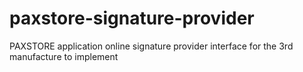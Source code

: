 # paxstore-signature-provider
PAXSTORE application online signature provider interface for the 3rd manufacture to implement
